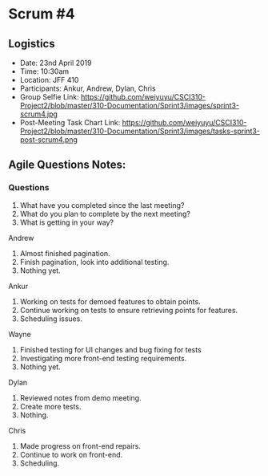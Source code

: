 # Scrum #4

## Logistics
- Date: 23nd April 2019
- Time: 10:30am
- Location: JFF 410
- Participants: Ankur, Andrew, Dylan, Chris
- Group Selfie Link: https://github.com/weiyuyu/CSCI310-Project2/blob/master/310-Documentation/Sprint3/images/sprint3-scrum4.jpg
- Post-Meeting Task Chart Link: https://github.com/weiyuyu/CSCI310-Project2/blob/master/310-Documentation/Sprint3/images/tasks-sprint3-post-scrum4.png

## Agile Questions Notes:

### Questions
1. What have you completed since the last meeting?
2. What do you plan to complete by the next meeting?
3. What is getting in your way?

 
Andrew
1. Almost finished pagination.
2. Finish pagination, look into additional testing.
3. Nothing yet.

Ankur
1. Working on tests for demoed features to obtain points.
2. Continue working on tests to ensure retrieving points for features.
3. Scheduling issues.

Wayne
1. Finished testing for UI changes and bug fixing for tests
2. Investigating more front-end testing requirements.
3. Nothing yet.

Dylan
1. Reviewed notes from demo meeting.
2. Create more tests. 
3. Nothing.

Chris
1. Made progress on front-end repairs.
2. Continue to work on front-end.
3. Scheduling.
